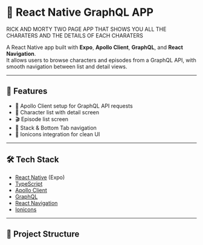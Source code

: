 # 📱 React Native GraphQL APP

RICK AND MORTY TWO PAGE APP THAT SHOWS YOU ALL THE CHARATERS AND THE DETAILS OF EACH CHARATERS

A React Native app built with **Expo**, **Apollo Client**, **GraphQL**, and **React Navigation**.  
It allows users to browse characters and episodes from a GraphQL API, with smooth navigation between list and detail views.

---

## 🚀 Features
- 🔗 Apollo Client setup for GraphQL API requests
- 👥 Character list with detail screen
- 🎬 Episode list screen
- 🧭 Stack & Bottom Tab navigation
- 🎨 Ionicons integration for clean UI

---

## 🛠️ Tech Stack
- [React Native](https://reactnative.dev/) (Expo)
- [TypeScript](https://www.typescriptlang.org/)
- [Apollo Client](https://www.apollographql.com/docs/react/)
- [GraphQL](https://graphql.org/)
- [React Navigation](https://reactnavigation.org/)
- [Ionicons](https://ionic.io/ionicons)

---

## 📂 Project Structure